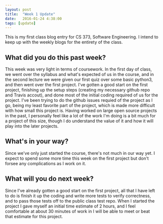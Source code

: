 ```yaml
---
layout: post
title:  "Week 1 Update"
date:   2016-01-24 4:38:00
tags: [update]
---
```


This is my first class blog entry for CS 373, Software Engineering. I intend to
keep up with the weekly blogs for the entirety of the class.

## What did you do this past week? ##

This week was very light in terms of coursework. In the first day of class, we
went over the syllabus and what's expected of us in the course, and in the
second lecture we were given our first quiz over some basic python3, and then
went over the first project. I've gotten a good start on the first project,
finishing up the setup steps (creating my necessary github repo and Travis
accout), and done most of the initial coding required of us for the project.
I've been trying to do the github issues requied of the project as I go, being
my least favorite part of the project, which is made more difficult with how
small this project is. Having worked on large open source projects in the past,
I personally feel like a lot of the work I'm doing is a bit much for a project
of this size, though I do understand the value of it and how it will play into
the later projects.

## What's in your way? ##

Since we've only just started the course, there's not much in our way yet. I
expect to spend some more time this week on the first project but don't forsee
any complications as I work on it.

## What will you do next week? ##

Since I've already gotten a good start on the first project, all that I have
left to do is finish it up the coding and write more tests to verify
correctness, and to pass those tests off to the public class test repo. When I
started the project I gave myself an initial time estimate of 2 hours, and I
feel comfortable at about 30 minutes of work in I will be able to meet or beat
that estimate for this project.
